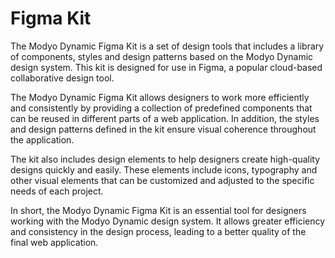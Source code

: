 # Figma Kit

The Modyo Dynamic Figma Kit is a set of design tools that includes a library of components, styles and design patterns based on the Modyo Dynamic design system. This kit is designed for use in Figma, a popular cloud-based collaborative design tool.

The Modyo Dynamic Figma Kit allows designers to work more efficiently and consistently by providing a collection of predefined components that can be reused in different parts of a web application. In addition, the styles and design patterns defined in the kit ensure visual coherence throughout the application.

The kit also includes design elements to help designers create high-quality designs quickly and easily. These elements include icons, typography and other visual elements that can be customized and adjusted to the specific needs of each project.

In short, the Modyo Dynamic Figma Kit is an essential tool for designers working with the Modyo Dynamic design system. It allows greater efficiency and consistency in the design process, leading to a better quality of the final web application.